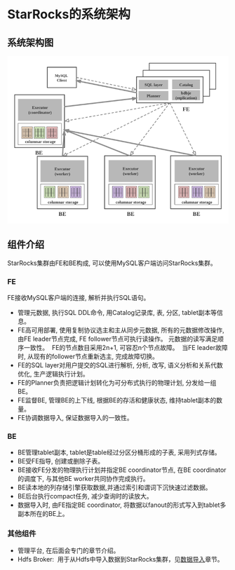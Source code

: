 # StarRocks的系统架构

## 系统架构图

![architecture](../assets/2.1-1.png)

## 组件介绍

StarRocks集群由FE和BE构成, 可以使用MySQL客户端访问StarRocks集群。

### FE

FE接收MySQL客户端的连接, 解析并执行SQL语句。

* 管理元数据, 执行SQL DDL命令, 用Catalog记录库, 表, 分区, tablet副本等信息。
* FE高可用部署, 使用复制协议选主和主从同步元数据, 所有的元数据修改操作, 由FE leader节点完成, FE follower节点可执行读操作。 元数据的读写满足顺序一致性。  FE的节点数目采用2n+1, 可容忍n个节点故障。  当FE leader故障时, 从现有的follower节点重新选主, 完成故障切换。
* FE的SQL layer对用户提交的SQL进行解析, 分析, 改写, 语义分析和关系代数优化, 生产逻辑执行计划。
* FE的Planner负责把逻辑计划转化为可分布式执行的物理计划, 分发给一组BE。
* FE监督BE, 管理BE的上下线, 根据BE的存活和健康状态, 维持tablet副本的数量。
* FE协调数据导入, 保证数据导入的一致性。

### BE

* BE管理tablet副本, tablet是table经过分区分桶形成的子表, 采用列式存储。
* BE受FE指导, 创建或删除子表。
* BE接收FE分发的物理执行计划并指定BE coordinator节点, 在BE coordinator的调度下, 与其他BE worker共同协作完成执行。
* BE读本地的列存储引擎获取数据,并通过索引和谓词下沉快速过滤数据。
* BE后台执行compact任务, 减少查询时的读放大。
* 数据导入时, 由FE指定BE coordinator, 将数据以fanout的形式写入到tablet多副本所在的BE上。

### 其他组件

* 管理平台, 在后面会专门的章节介绍。
* Hdfs Broker:  用于从Hdfs中导入数据到StarRocks集群，见[数据导入](../loading/Loading_intro.md)章节。
